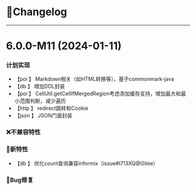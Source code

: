 
# 🚀Changelog

-------------------------------------------------------------------------------------------------------------

# 6.0.0-M11 (2024-01-11)

### 计划实现
* 【poi    】     Markdown相关（如HTML转换等），基于commonmark-java
* 【db     】     增加DDL封装
* 【poi    】     CellUtil.getCellIfMergedRegion考虑添加缓存支持，增加最大和最小范围判断，减少遍历
* 【http   】     redirect跳转和Cookie
* 【json   】     JSON门面封装

### ❌不兼容特性

### 🐣新特性
* 【db    】      优化count查询兼容informix（issue#I713XQ@Gitee）

### 🐞Bug修复